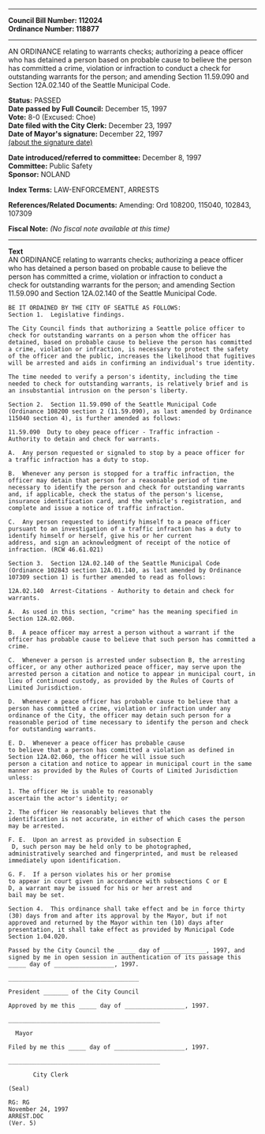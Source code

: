 * * * * *  
  
**Council Bill Number: [](#h0)[](#h2)112024**   
**Ordinance Number: 118877**  
  
* * * * *  
  
AN ORDINANCE relating to warrants checks; authorizing a peace officer who has detained a person based on probable cause to believe the person has committed a crime, violation or infraction to conduct a check for outstanding warrants for the person; and amending Section 11.59.090 and Section 12A.02.140 of the Seattle Municipal Code.  
  
**Status:** PASSED   
**Date passed by Full Council:** December 15, 1997   
**Vote:** 8-0 (Excused: Choe)   
**Date filed with the City Clerk:** December 23, 1997   
**Date of Mayor's signature:** December 22, 1997   
[(about the signature date)](/~public/approvaldate.htm)   
  
  
**Date introduced/referred to committee:** December 8, 1997   
**Committee:** Public Safety   
**Sponsor:** NOLAND   
  
**Index Terms:** LAW-ENFORCEMENT, ARRESTS  
  
**References/Related Documents:** Amending: Ord 108200, 115040, 102843, 107309  
  
**Fiscal Note:** *(No fiscal note available at this time)*  
  
* * * * *  
  
**Text**  
    AN ORDINANCE relating to warrants checks; authorizing a peace officer  
    who has detained a person based on probable cause to believe the  
    person has committed a crime, violation or infraction to conduct a  
    check for outstanding warrants for the person; and amending Section  
    11.59.090 and Section 12A.02.140 of the Seattle Municipal Code.  
  
    BE IT ORDAINED BY THE CITY OF SEATTLE AS FOLLOWS:  
    Section 1.  Legislative findings.  
  
    The City Council finds that authorizing a Seattle police officer to  
    check for outstanding warrants on a person whom the officer has  
    detained, based on probable cause to believe the person has committed  
    a crime, violation or infraction, is necessary to protect the safety  
    of the officer and the public, increases the likelihood that fugitives  
    will be arrested and aids in confirming an individual's true identity.  
  
    The time needed to verify a person's identity, including the time  
    needed to check for outstanding warrants, is relatively brief and is  
    an insubstantial intrusion on the person's liberty.  
  
    Section 2.  Section 11.59.090 of the Seattle Municipal Code  
    (Ordinance 108200 section 2 (11.59.090), as last amended by Ordinance  
    115040 section 4), is further amended as follows:  
  
    11.59.090  Duty to obey peace officer - Traffic infraction -  
    Authority to detain and check for warrants.  
  
    A.  Any person requested or signaled to stop by a peace officer for  
    a traffic infraction has a duty to stop.  
  
    B.  Whenever any person is stopped for a traffic infraction, the  
    officer may detain that person for a reasonable period of time  
    necessary to identify the person and check for outstanding warrants  
    and, if applicable, check the status of the person's license,  
    insurance identification card, and the vehicle's registration, and  
    complete and issue a notice of traffic infraction.  
  
    C.  Any person requested to identify himself to a peace officer  
    pursuant to an investigation of a traffic infraction has a duty to  
    identify himself or herself, give his or her current  
    address, and sign an acknowledgment of receipt of the notice of  
    infraction. (RCW 46.61.021)  
  
    Section 3.  Section 12A.02.140 of the Seattle Municipal Code  
    (Ordinance 102843 section 12A.01.140, as last amended by Ordinance  
    107309 section 1) is further amended to read as follows:  
  
    12A.02.140  Arrest-Citations - Authority to detain and check for  
    warrants.  
  
    A.  As used in this section, "crime" has the meaning specified in  
    Section 12A.02.060.  
  
    B.  A peace officer may arrest a person without a warrant if the  
    officer has probable cause to believe that such person has committed a  
    crime.  
  
    C.  Whenever a person is arrested under subsection B, the arresting  
    officer, or any other authorized peace officer, may serve upon the  
    arrested person a citation and notice to appear in municipal court, in  
    lieu of continued custody, as provided by the Rules of Courts of  
    Limited Jurisdiction.  
  
    D.  Whenever a peace officer has probable cause to believe that a  
    person has committed a crime, violation or infraction under any  
    ordinance of the City, the officer may detain such person for a  
    reasonable period of time necessary to identify the person and check  
    for outstanding warrants.  
  
    E. D.  Whenever a peace officer has probable cause  
    to believe that a person has committed a violation as defined in  
    Section 12A.02.060, the officer he will issue such  
    person a citation and notice to appear in municipal court in the same  
    manner as provided by the Rules of Courts of Limited Jurisdiction  
    unless:  
  
    1. The officer He is unable to reasonably  
    ascertain the actor's identity; or  
  
    2. The officer He reasonably believes that the  
    identification is not accurate, in either of which cases the person  
    may be arrested.  
  
    F. E.  Upon an arrest as provided in subsection E  
     D, such person may be held only to be photographed,  
    administratively searched and fingerprinted, and must be released  
    immediately upon identification.  
  
    G. F.  If a person violates his or her promise  
    to appear in court given in accordance with subsections C or E  
    D, a warrant may be issued for his or her arrest and  
    bail may be set.  
  
    Section 4.  This ordinance shall take effect and be in force thirty  
    (30) days from and after its approval by the Mayor, but if not  
    approved and returned by the Mayor within ten (10) days after  
    presentation, it shall take effect as provided by Municipal Code  
    Section 1.04.020.  
  
    Passed by the City Council the _____ day of ____________, 1997, and  
    signed by me in open session in authentication of its passage this  
    _____ day of _________________, 1997.  
  
    _____________________________________  
  
    President _______ of the City Council  
  
    Approved by me this _____ day of _________________, 1997.  
  
    ___________________________________________  
  
      Mayor  
  
    Filed by me this _____ day of ____________________, 1997.  
  
    ___________________________________________  
  
           City Clerk  
  
    (Seal)  
  
    RG: RG  
    November 24, 1997  
    ARREST.DOC  
    (Ver. 5)  
